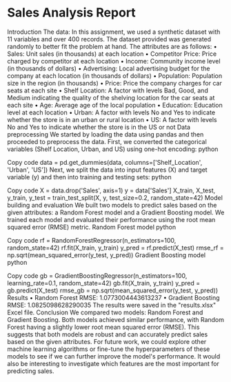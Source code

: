 # Sales Analysis Report
Introduction
The data: In this assignment, we used a synthetic dataset with 11 variables and over 400 records. The dataset provided was generated randomly to better fit the problem at hand.
The attributes are as follows:
 • Sales: Unit sales (in thousands) at each location
 • Competitor Price: Price charged by competitor at each location
 • Income: Community income level (in thousands of dollars)
 • Advertising: Local advertising budget for the company at each location (in thousands of dollars)
 • Population: Population size in the region (in thousands)
 • Price: Price the company charges for car seats at each site
 • Shelf Location: A factor with levels Bad, Good, and Medium indicating the quality of the shelving location for the car seats at each site
 • Age: Average age of the local population
 • Education: Education level at each location
 • Urban: A factor with levels No and Yes to indicate whether the store is in an urban or rural location
 • US: A factor with levels No and Yes to indicate whether the store is in the US or not
Data preprocessing
We started by loading the data using pandas and then proceeded to preprocess the data. First, we converted the categorical variables (Shelf Location, Urban, and US) using one-hot encoding:
python

Copy code
data = pd.get_dummies(data, columns=['Shelf_Location', 'Urban', 'US'])
Next, we split the data into input features (X) and target variable (y) and then into training and testing sets:
python

Copy code
X = data.drop('Sales', axis=1)
y = data['Sales']
X_train, X_test, y_train, y_test = train_test_split(X, y, test_size=0.2, random_state=42)
Model building and evaluation
We built two models to predict sales based on the given attributes: a Random Forest model and a Gradient Boosting model. We trained each model and evaluated their performance using the root mean squared error (RMSE) metric.
Random Forest model
python

Copy code
rf = RandomForestRegressor(n_estimators=100, random_state=42)
rf.fit(X_train, y_train)
y_pred = rf.predict(X_test)
rmse_rf = np.sqrt(mean_squared_error(y_test, y_pred))
Gradient Boosting model
python

Copy code
gb = GradientBoostingRegressor(n_estimators=100, learning_rate=0.1, random_state=42)
gb.fit(X_train, y_train)
y_pred = gb.predict(X_test)
rmse_gb = np.sqrt(mean_squared_error(y_test, y_pred))
Results
 • Random Forest RMSE: 1.0773004443613237
 • Gradient Boosting RMSE: 1.0825098628290035
The results were saved in the "results.xlsx" Excel file.
Conclusion
We compared two models: Random Forest and Gradient Boosting. Both models achieved similar performance, with Random Forest having a slightly lower root mean squared error (RMSE). This suggests that both models are robust and can accurately predict sales based on the given attributes.
For future work, we could explore other machine learning algorithms or fine-tune the hyperparameters of these models to see if we can further improve the model's performance. It would also be interesting to investigate which features are the most important for predicting sales.
